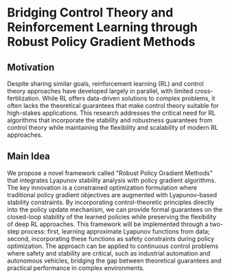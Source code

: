 # Bridging Control Theory and Reinforcement Learning through Robust Policy Gradient Methods

## Motivation
Despite sharing similar goals, reinforcement learning (RL) and control theory approaches have developed largely in parallel, with limited cross-fertilization. While RL offers data-driven solutions to complex problems, it often lacks the theoretical guarantees that make control theory suitable for high-stakes applications. This research addresses the critical need for RL algorithms that incorporate the stability and robustness guarantees from control theory while maintaining the flexibility and scalability of modern RL approaches.

## Main Idea
We propose a novel framework called "Robust Policy Gradient Methods" that integrates Lyapunov stability analysis with policy gradient algorithms. The key innovation is a constrained optimization formulation where traditional policy gradient objectives are augmented with Lyapunov-based stability constraints. By incorporating control-theoretic principles directly into the policy update mechanism, we can provide formal guarantees on the closed-loop stability of the learned policies while preserving the flexibility of deep RL approaches. This framework will be implemented through a two-step process: first, learning approximate Lyapunov functions from data; second, incorporating these functions as safety constraints during policy optimization. The approach can be applied to continuous control problems where safety and stability are critical, such as industrial automation and autonomous vehicles, bridging the gap between theoretical guarantees and practical performance in complex environments.
